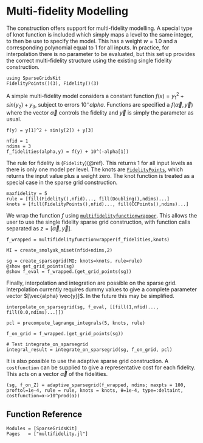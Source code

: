 # Multi-fidelity Modelling
The construction offers support for multi-fidelity modelling.
A special type of knot function is included which simply maps a level to the same integer, to then be use to specify the model.
This has a weight $w=1.0$ and a corresponding polynomial equal to $1$ for all inputs.
In practice, for interpolation there is no parameter to be evaluated, but this set up provides the correct multi-fidelity structure using the existing single fidelity construction.
```@example mf
using SparseGridsKit
FidelityPoints()(3), Fidelity()(3)
```

A simple multi-fidelity model considers a constant function $f(x)=y_1^2 + sin(y_2) + y_3$, subject to errors $10^-alpha$.
Functions are specified a $f(\vec{\alpha},\vec{y})$ where the vector $\vec{\alpha}$ controls the fidelity and $\vec{y}$ is simply the parameter as usual.
```@example mf
f(y) = y[1]^2 + sin(y[2]) + y[3]

nfid = 1
ndims = 3
f_fidelities(alpha,y) = f(y) + 10^(-alpha[1])
```

The rule for fidelity is (`Fidelity`)(@ref).
This returns $1$ for all input levels as there is only one model per level.
The knots are [`FidelityPoints`](@ref), which returns the input value plus a weight zero.
The knot function is treated as a special case in the sparse grid construction.
```@example mf
maxfidelity = 5
rule = [fill(Fidelity(),nfid)..., fill(Doubling(),ndims)...]
knots = [fill(FidelityPoints(),nfid)..., fill(CCPoints(),ndims)...]
```

We wrap the function $f$ using [`multifidelityfunctionwrapper`](@ref).
This allows the user to use the single fidelity sparse grid construction, with function calls separated as $z=[\vec{\alpha},\vec{y}]$.
```@example mf
f_wrapped = multifidelityfunctionwrapper(f_fidelities,knots)

MI = create_smolyak_miset(nfid+ndims,2)

sg = create_sparsegrid(MI; knots=knots, rule=rule)
@show get_grid_points(sg)
@show f_eval = f_wrapped.(get_grid_points(sg))
```
Finally, interpolation and integration are possible on the sparse grid.
Interpolation currently requires dummy values to give a complete parameter vector $[\vec{alpha} \vec{y}]$.
In the future this may be simplified.
```@example mf
interpolate_on_sparsegrid(sg, f_eval, [[fill(1,nfid)..., fill(0.0,ndims)...]])

pcl = precompute_lagrange_integrals(5, knots, rule)

f_on_grid = f_wrapped.(get_grid_points(sg))

# Test integrate_on_sparsegrid
integral_result = integrate_on_sparsegrid(sg, f_on_grid, pcl)
```

It is also possible to use the adaptive sparse grid construction.
A `costfunction` can be supplied to give a representative cost for each fidelity.
This acts on a vector $\vec{α}$ of the fidelities.
```@example mf
(sg, f_on_Z) = adaptive_sparsegrid(f_wrapped, ndims; maxpts = 100, proftol=1e-4, rule = rule, knots = knots, θ=1e-4, type=:deltaint, costfunction=α->10^prod(α))
```

## Function Reference
```@autodocs
Modules = [SparseGridsKit]
Pages   = ["multifidelity.jl"]
```